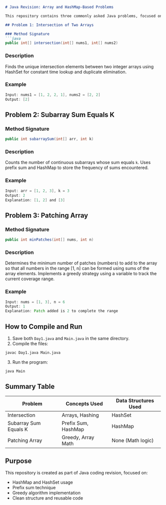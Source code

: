 ````markdown
# Java Revision: Array and HashMap-Based Problems

This repository contains three commonly asked Java problems, focused on mastering arrays, sets, maps, and greedy logic. All functions are organized inside a single class `Day1.java` and executed using a separate `Main.java` class.

## Problem 1: Intersection of Two Arrays

### Method Signature
```java
public int[] intersection(int[] nums1, int[] nums2)
````

### Description

Finds the unique intersection elements between two integer arrays using HashSet for constant time lookup and duplicate elimination.

### Example

```java
Input: nums1 = [1, 2, 2, 1], nums2 = [2, 2]
Output: [2]
```

## Problem 2: Subarray Sum Equals K

### Method Signature

```java
public int subarraySum(int[] arr, int k)
```

### Description

Counts the number of continuous subarrays whose sum equals `k`. Uses prefix sum and HashMap to store the frequency of sums encountered.

### Example

```java
Input: arr = [1, 2, 3], k = 3
Output: 2
Explanation: [1, 2] and [3]
```

## Problem 3: Patching Array

### Method Signature

```java
public int minPatches(int[] nums, int n)
```

### Description

Determines the minimum number of patches (numbers) to add to the array so that all numbers in the range \[1, n] can be formed using sums of the array elements. Implements a greedy strategy using a variable to track the current coverage range.

### Example

```java
Input: nums = [1, 3], n = 6
Output: 1
Explanation: Patch added is 2 to complete the range
```

## How to Compile and Run

1. Save both `Day1.java` and `Main.java` in the same directory.
2. Compile the files:

```bash
javac Day1.java Main.java
```

3. Run the program:

```bash
java Main
```

## Summary Table

| Problem               | Concepts Used       | Data Structures Used |
| --------------------- | ------------------- | -------------------- |
| Intersection          | Arrays, Hashing     | HashSet              |
| Subarray Sum Equals K | Prefix Sum, HashMap | HashMap              |
| Patching Array        | Greedy, Array Math  | None (Math logic)    |

## Purpose

This repository is created as part of Java coding revision, focused on:

* HashMap and HashSet usage
* Prefix sum technique
* Greedy algorithm implementation
* Clean structure and reusable code

```

